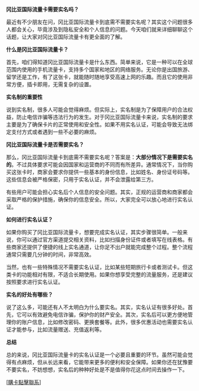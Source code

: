 **冈比亚国际流量卡需要实名吗？**

最近有不少朋友在问，冈比亚国际流量卡到底需不需要实名呢？其实这个问题很多人都会关心，毕竟涉及到隐私安全和个人信息的问题。今天咱们就来详细聊聊这个话题，让大家对冈比亚国际流量卡有更全面的了解。

**什么是冈比亚国际流量卡？**

首先，咱们得知道冈比亚国际流量卡是什么东西。简单来说，它是一种可以在全球范围内使用的手机流量卡，支持多个国家和地区的网络服务。无论你是出国旅游、留学还是工作，有了这张卡，就能随时随地享受高速上网的乐趣。而且它的使用非常方便，插卡即用，无需复杂的设置。

**实名制的重要性**

说到实名制，很多人可能会觉得麻烦。但实际上，实名制是为了保障用户的合法权益，防止电信诈骗等违法行为的发生。对于冈比亚国际流量卡来说，实名制的要求主要是为了确保卡片的正常使用和安全性。如果不用实名认证，可能会导致无法绑定支付方式或者遇到一些不必要的麻烦。

**冈比亚国际流量卡是否需要实名？**

那么，冈比亚国际流量卡到底需不需要实名呢？答案是：**大部分情况下是需要实名的**。不过具体要求可能会因国家和运营商的不同而有所差异。通常情况下，当你购买这张卡时，商家会要求你提供一些基本的身份信息，比如姓名、身份证号码等。这些信息会被严格保密，只用于实名认证，并不会泄露给第三方。

有些用户可能会担心实名后个人信息的安全问题。其实，正规的运营商和商家都会采取严格的保护措施，确保你的信息安全。所以，大家完全可以放心地进行实名认证。

**如何进行实名认证？**

如果你购买了冈比亚国际流量卡，想要完成实名认证，其实步骤很简单。一般来说，你可以通过官方渠道提交相关资料，比如扫描身份证件或者填写在线表格。有些商家还提供了便捷的线上实名通道，让你足不出户就能完成整个过程。整个流程通常只需要几分钟的时间，非常高效。

当然，也有一些特殊情况不需要实名认证，比如某些短期旅行卡或者测试卡。但这类卡的功能相对有限，不适合长期使用。如果你想享受完整的流量服务，还是建议按照要求进行实名认证。

**实名的好处有哪些？**

说了这么多，可能还有人不太明白为什么要实名。其实，实名认证有很多好处。首先，它可以有效避免电信诈骗，保护你的财产安全。其次，实名后可以更方便地管理你的账户信息，比如修改密码、更换套餐等。此外，很多优惠活动也需要实名认证才能参与，比如流量赠送、充值返利等。

**总结**

总的来说，冈比亚国际流量卡的实名认证是一个必要且重要的环节。虽然可能会觉得有点麻烦，但从长远来看，它能带来更多的便利和安全保障。如果你还在犹豫要不要实名，不妨想想，实名后的种种好处是不是值得你花这点时间去操作一下。

[[購卡點擊聯系](https://t.me/s/esim1088)]